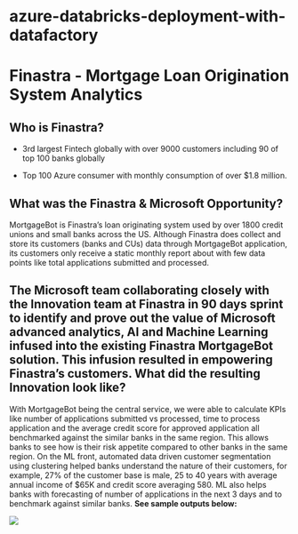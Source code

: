 # azure-databricks-deployment-with-datafactory

Finastra - Mortgage Loan Origination System Analytics
=====================================================

Who is Finastra?
----------------

-   3rd largest Fintech globally with over 9000 customers including 90 of top
    100 banks globally

-   Top 100 Azure consumer with monthly consumption of over \$1.8 million.

What was the Finastra & Microsoft Opportunity?
----------------------------------------------

MortgageBot is Finastra’s loan originating system used by over 1800 credit
unions and small banks across the US. Although Finastra does collect and store
its customers (banks and CUs) data through MortgageBot application, its
customers only receive a static monthly report about with few data points like
total applications submitted and processed.

The Microsoft team collaborating closely with the Innovation team at Finastra in
90 days sprint to identify and prove out the value of Microsoft advanced
analytics, AI and Machine Learning infused into the existing Finastra
MortgageBot solution. This infusion resulted in empowering Finastra’s customers.
What did the resulting Innovation look like? 
---------------------------------------------

With MortgageBot being the central service, we were able to calculate KPIs like
number of applications submitted vs processed, time to process application and
the average credit score for approved application all benchmarked against the
similar banks in the same region. This allows banks to see how is their risk
appetite compared to other banks in the same region. On the ML front, automated
data driven customer segmentation using clustering helped banks understand the
nature of their customers, for example, 27% of the customer base is male, 25 to
40 years with average annual income of \$65K and credit score averaging 580. ML
also helps banks with forecasting of number of applications in the next 3 days
and to benchmark against similar banks. **See sample outputs below:**

![](media/22c946f04e9c03177a0935efe1950bdd.png)
